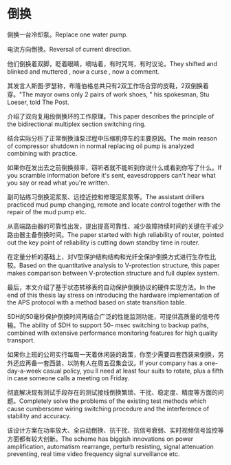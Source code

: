 # 倒换

<p><span class="chinese">倒换一台冷却泵。</span><span class="english">Replace one water pump.</span></p>

<p><span class="chinese">电流方向倒换。</span><span class="english">Reversal of current direction.</span></p>

<p><span class="chinese">他们倒换着双脚，眨着眼睛，嘀咕着，有时咒骂，有时议论。</span><span class="english">They shifted and blinked and muttered , now a curse , now a comment.</span></p>

<p><span class="chinese">其发言人斯图·罗瑟称，布隆伯格总共只有2双工作场合穿的皮鞋，2双倒换着穿。</span><span class="english">"The mayor owns only 2 pairs of work shoes, " his spokesman, Stu Loeser, told The Post.</span></p>

<p><span class="chinese">介绍了双向复用段倒换环的工作原理。</span><span class="english">This paper describes the principle of the bidirectional multiplex section switching ring.</span></p>

<p><span class="chinese">结合实际分析了正常倒换油泵过程中压缩机停车的主要原因。</span><span class="english">The main reason of compressor shutdown in normal replacing oil pump is analyzed combining with practice.</span></p>

<p><span class="chinese">如果你在发出去之前倒换频率，窃听者就不能听到你说什么或看到你写了什么。</span><span class="english">If you scramble information before it's sent, eavesdroppers can't hear what you say or read what you're written.</span></p>

<p><span class="chinese">副司钻练习倒换泥浆泵、远控近控和修理泥浆泵等。</span><span class="english">The assistant drillers practiced mud pump changing, remote and locate control together with the repair of the mud pump etc.</span></p>

<p><span class="chinese">从高端路由器的可靠性出发，提出提高可靠性、减少故障持续时间的关键在于减少路由器主备倒换时间。</span><span class="english">The paper started with high reliability of router, pointed out the key point of reliability is cutting down standby time in router.</span></p>

<p><span class="chinese">在定量分析的基础上，对V型保护结构结构和光纤全保护倒换方式进行生存性比较。</span><span class="english">Based on the quantitative analysis to V-protection structure, this paper makes comparison between V-protection structure and full duplex system.</span></p>

<p><span class="chinese">最后，本文介绍了基于状态转移表的自动保护倒换协议的硬件实现方法。</span><span class="english">In the end of this thesis lay stress on introducing the hardware implementation of the APS protocol with a method based on state transition table.</span></p>

<p><span class="chinese">SDH的50毫秒保护倒换时间再结合广泛的性能监测功能，可提供高质量的信号传输。</span><span class="english">The ability of SDH to support 50- msec switching to backup paths, combined with extensive performance monitoring features for high quality transport.</span></p>

<p><span class="chinese">如果你上班的公司实行每周一天着休闲装的政策，你至少需要四套西装来倒换，另外还应再备一套西装，以防有人在周五召集会议。</span><span class="english">If your company has a one-day-a-week casual policy, you ll need at least four suits to rotate, plus a fifth in case someone calls a meeting on Friday.</span></p>

<p><span class="chinese">彻底解决现有测试手段存在的测试接线倒换繁琐、干扰、稳定度、精度等方面的问题。</span><span class="english">Completely solve the problems of the existing test methods which cause cumbersome wiring switching procedure and the interference of stability and accuracy.</span></p>

<p><span class="chinese">该设计方案在功率放大、全自动倒换、抗干扰、抗信号衰弱、实时视频信号监控等方面都有较大创新。</span><span class="english">The scheme has biggish innovations on power amplification, automatism rearrange, perturb resisting, signal attenuation preventing, real time video frequency signal surveillance etc.</span></p>

